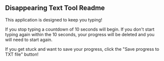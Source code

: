 ## Disappearing Text Tool Readme

This application is designed to keep you typing!

If you stop typing a countdown of 10 seconds will begin. If you don't start typing again within the 10 seconds, your progress will be deleted and you will need to start again.

If you get stuck and want to save your progress, click the "Save progress to TXT file" button!
